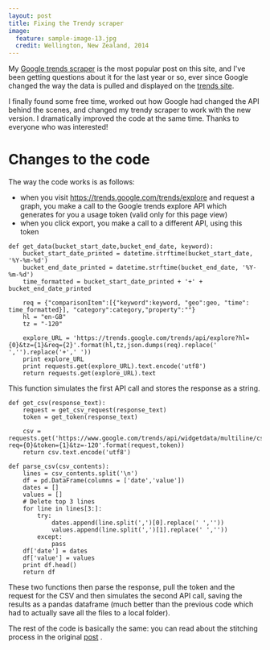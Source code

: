 ```yaml
---
layout: post
title: Fixing the Trendy scraper
image:
  feature: sample-image-13.jpg
  credit: Wellington, New Zealand, 2014
---
```


My [Google trends scraper](http://www.clintonboys.com/google-trends-scraper/) is the most popular post on this site, and I've been getting questions about it for the last year or so, ever since Google changed the way the data is pulled and displayed on the [trends site](https://trends.google.com/trends/explore).

I finally found some free time, worked out how Google had changed the API behind the scenes, and changed my trendy scraper to work with the new version. I dramatically improved the code at the same time. Thanks to everyone who was interested! 

# Changes to the code

The way the code works is as follows:

- when you visit https://trends.google.com/trends/explore and request a graph, you make a call to the Google trends explore API which generates for you a usage token (valid only for this page view) 
- when you click export, you make a call to a different API, using this token


```
def get_data(bucket_start_date,bucket_end_date, keyword):
    bucket_start_date_printed = datetime.strftime(bucket_start_date, '%Y-%m-%d')
    bucket_end_date_printed = datetime.strftime(bucket_end_date, '%Y-%m-%d')
    time_formatted = bucket_start_date_printed + '+' + bucket_end_date_printed

    req = {"comparisonItem":[{"keyword":keyword, "geo":geo, "time": time_formatted}], "category":category,"property":""}
    hl = "en-GB"
    tz = "-120"

    explore_URL = 'https://trends.google.com/trends/api/explore?hl={0}&tz={1}&req={2}'.format(hl,tz,json.dumps(req).replace(' ','').replace('+',' '))
    print explore_URL
    print requests.get(explore_URL).text.encode('utf8')
    return requests.get(explore_URL).text
```

This function simulates the first API call and stores the response as a string. 

```
def get_csv(response_text):
    request = get_csv_request(response_text)
    token = get_token(response_text)

    csv = requests.get('https://www.google.com/trends/api/widgetdata/multiline/csv?req={0}&token={1}&tz=-120'.format(request,token))
    return csv.text.encode('utf8')

def parse_csv(csv_contents):
    lines = csv_contents.split('\n')
    df = pd.DataFrame(columns = ['date','value'])
    dates = []
    values = []
    # Delete top 3 lines
    for line in lines[3:]:
        try:
            dates.append(line.split(',')[0].replace(' ',''))
            values.append(line.split(',')[1].replace(' ',''))
        except:
            pass
    df['date'] = dates
    df['value'] = values
    print df.head()
    return df   
```

These two functions then parse the response, pull the token and the request for the CSV and then simulates the second API call, saving the results as a pandas dataframe (much better than the previous code which had to actually save all the files to a local folder).

The rest of the code is basically the same: you can read about the stitching process in the original [post](http://www.clintonboys.com/google-trends-scraper/) . 


